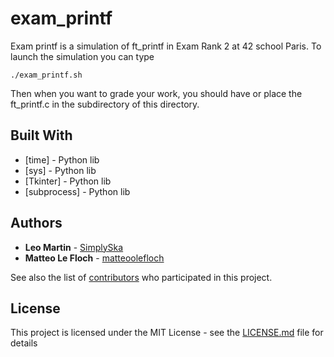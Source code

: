 # exam_printf
Exam printf is a simulation of ft_printf in Exam Rank 2 at 42 school Paris.
To launch the simulation you can type
```
./exam_printf.sh
```
Then when you want to grade your work, you should have or place the ft_printf.c in the subdirectory of this directory.

## Built With

* [time] - Python lib
* [sys] - Python lib 
* [Tkinter] - Python lib
* [subprocess] - Python lib

## Authors

* **Leo Martin** - [SimplySka](https://github.com/SimplySka)
* **Matteo Le Floch** - [matteoolefloch](https://github.com/matteoolefloch)

See also the list of [contributors](https://github.com/your/project/contributors) who participated in this project.

## License

This project is licensed under the MIT License - see the [LICENSE.md](LICENSE.md) file for details
